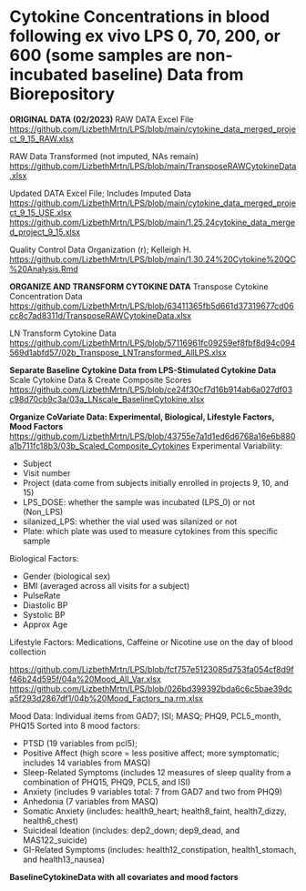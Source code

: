 # Cytokine Concentrations in blood following ex vivo LPS 0, 70, 200, or 600 (some samples are non-incubated baseline)  Data from Biorepository

**ORIGINAL DATA (02/2023)**
RAW DATA Excel File
https://github.com/LizbethMrtn/LPS/blob/main/cytokine_data_merged_project_9_15_RAW.xlsx

RAW Data Transformed (not imputed, NAs remain)
https://github.com/LizbethMrtn/LPS/blob/main/TransposeRAWCytokineData.xlsx

Updated DATA Excel File; Includes Imputed Data
https://github.com/LizbethMrtn/LPS/blob/main/cytokine_data_merged_project_9_15_USE.xlsx
https://github.com/LizbethMrtn/LPS/blob/main/1.25.24cytokine_data_merged_project_9_15.xlsx

Quality Control Data Organization (r); Kelleigh H.
https://github.com/LizbethMrtn/LPS/blob/main/1.30.24%20Cytokine%20QC%20Analysis.Rmd

**ORGANIZE AND TRANSFORM CYTOKINE DATA**
Transpose Cytokine Concentration Data
https://github.com/LizbethMrtn/LPS/blob/63411365fb5d661d37319677cd06cc8c7ad8311d/TransposeRAWCytokineData.xlsx

LN Transform Cytokine Data
https://github.com/LizbethMrtn/LPS/blob/57116961fc09259ef8fbf8d94c094569d1abfd57/02b_Transpose_LNTransformed_AllLPS.xlsx

**Separate Baseline Cytokine Data from LPS-Stimulated Cytokine Data**
Scale Cytokine Data & Create Composite Scores
https://github.com/LizbethMrtn/LPS/blob/ce24f30cf7d16b914ab6a027df03c98d70cb9c3a/03a_LNscale_BaselineCytokine.xlsx

**Organize CoVariate Data: Experimental, Biological, Lifestyle Factors, Mood Factors**
https://github.com/LizbethMrtn/LPS/blob/43755e7a1d1ed6d6768a16e6b880a1b711fc18b3/03b_Scaled_Composite_Cytokines
Experimental Variability:
* Subject
* Visit number
* Project (data come from subjects initially enrolled in projects 9, 10, and 15)
* LPS_DOSE: whether the sample was incubated (LPS_0) or not (Non_LPS)
* silanized_LPS: whether the vial used was silanized or not
* Plate: which plate was used to measure cytokines from this specific sample

Biological Factors:
* Gender (biological sex)
* BMI (averaged across all visits for a subject)
* PulseRate
* Diastolic BP
* Systolic BP
* Approx Age

Lifestyle Factors: Medications, Caffeine or Nicotine use on the day of blood collection

https://github.com/LizbethMrtn/LPS/blob/fcf757e5123085d753fa054cf8d9ff46b24d595f/04a%20Mood_All_Var.xlsx
https://github.com/LizbethMrtn/LPS/blob/026bd399392bda6c6c5bae39dca5f293d2867df1/04b%20Mood_Factors_na.rm.xlsx

Mood Data: Individual items from GAD7; ISI; MASQ; PHQ9, PCL5_month, PHQ15
Sorted into 8 mood factors: 
* PTSD (19 variables from pcl5); 
* Positive Affect (high score = less positive affect; more symptomatic; includes 14 variables from MASQ)
* Sleep-Related Symptoms (includes 12 measures of sleep quality from a combination of PHQ15, PHQ9, PCL5, and ISI)
* Anxiety (includes 9 variables total: 7 from GAD7 and two from PHQ9)
* Anhedonia (7 variables from MASQ)
* Somatic Anxiety (includes: health9_heart; health8_faint, health7_dizzy, health6_chest)
* Suicideal Ideation (includes: dep2_down; dep9_dead, and MAS122_suicide)
* GI-Related Symptoms (includes: health12_constipation, health1_stomach, and health13_nausea)

**BaselineCytokineData with all covariates and mood factors**

  

